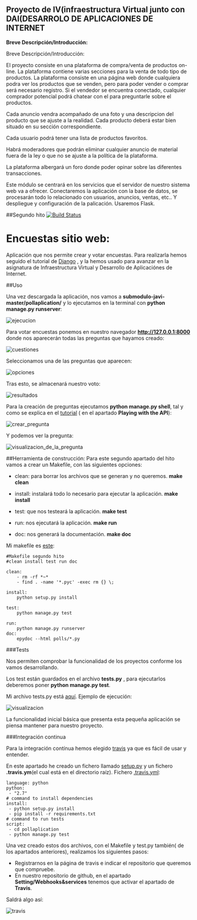 ## **Proyecto de IV(infraestructura Virtual junto con DAI(DESARROLO DE APLICACIONES DE INTERNET** ##



**Breve Descripción/Introducción:**

Breve Descripción/Introducción:

El proyecto consiste en una plataforma de compra/venta de productos on-line. La plataforma contiene varias secciones para la venta de todo tipo de productos. La plataforma consiste en una página web donde cualquiera podra ver los productos que se venden, pero para poder vender o comprar será necesario registro. Si el vendedor se encuentra conectado, cualquier comprador potencial podrá chatear con el para preguntarle sobre el productos.

Cada anuncio vendra acompañado de una foto y una descripcion del producto que se ajuste a la realidad. Cada producto deberá estar bien situado en su sección correspondiente.

Cada usuario podrá tener una lista de productos favoritos.

Habrá moderadores que podrán eliminar cualquier anuncio de material fuera de la ley o que no se ajuste a la política de la plataforma.

La plataforma albergará un foro donde poder opinar sobre las diferentes transacciones.

Este módulo se centrará en los servicios que el servidor de nuestro sistema web va a ofrecer. Conectaremos la aplicación con la base de datos, se procesarán todo lo relacionado con usuarios, anuncios, ventas, etc.. Y despliegue y configuración de la palicación. Usaremos Flask.

##Segundo hito
[![Build Status](https://travis-ci.org/javiexfiliana7/submodulo-javi.svg?branch=master)](https://travis-ci.org/javiexfiliana7/submodulo-javi)

# Encuestas sitio web:

Aplicación que nos permite crear y votar encuestas. Para realizarla hemos seguido el tutorial de [Django](https://docs.djangoproject.com/en/1.8/intro/tutorial01/) , y la hemos usado para avanzar en la asignatura de Infraestructura Virtual y Desarrollo de Aplicaciónes de Internet.

##Uso

Una vez descargada la aplicación, nos vamos a **submodulo-javi-master/pollaplication/** y lo ejecutamos en la terminal con **python manage.py runserver**:

![ejecucion](http://i68.tinypic.com/nvod8i.png)

Para votar encuestas ponemos en nuestro navegador **http://127.0.0.1:8000** donde nos aparecerán todas las preguntas que hayamos creado:

![cuestiones](http://i67.tinypic.com/2uesos4.png)

Seleccionamos una de las preguntas que aparecen:

![opciones](http://i63.tinypic.com/dbmm2w.png)

Tras esto, se almacenará nuestro voto:

![resultados](http://i65.tinypic.com/s24arm.png)


Para la creación de preguntas ejecutamos **python manage.py shell**, tal y como se explica en el [tutorial](https://docs.djangoproject.com/en/1.8/intro/tutorial01/) ( en el apartado **Playing with the API**):

![crear_pregunta](http://i66.tinypic.com/dzjk8z.png)

Y podemos ver la pregunta:

![visualizacion_de_la_pregunta](http://i67.tinypic.com/6xqec0.jpg)

##Herramienta de construcción:
Para este segundo apartado del hito vamos a crear un Makefile, con las siguientes opciones:

- clean: para borrar los archivos que se generan y no queremos. **make clean**

- install: instalará todo lo necesario para ejecutar la aplicación. **make install**

- test: que nos testeará la aplicación. **make test**

- run: nos ejecutará la aplicación. **make run**

- doc: nos generará la documentación. **make doc**

Mi makefile es [este](/pollaplication/Makefile):

~~~
#Makefile segundo hito 
#clean install test run doc

clean:
	- rm -rf *~*
	- find . -name '*.pyc' -exec rm {} \;

install: 
	python setup.py install
	
test: 
	python manage.py test
	
run:
	python manage.py runserver
doc:
	epydoc --html polls/*.py 
~~~

###Tests

Nos permiten comprobar la funcionalidad de los proyectos conforme los vamos desarrollando.

Los test están guardados en el archivo  **tests.py** , para ejecutarlos deberemos poner **python manage.py test**.


Mi archivo tests.py está [aquí](pollaplication/polls/tests.py). Ejemplo de ejecución:

![visualizacion](http://i67.tinypic.com/2q1ie6s.png)

La funcionalidad inicial básica que presenta esta pequeña aplicación se piensa mantener para nuestro proyecto.

###Integración continua

Para la integración contínua hemos elegido [travis](https://travis-ci.org/) ya que es fácil de usar y entender.

En este apartado he creado un fichero llamado [setup.py](setup.py) y un fichero **.travis.ym**(el cual está en el directorio raíz).
Fichero [.travis.yml](/.travis.yml):

~~~
language: python
python:
 - "2.7"
# command to install dependencies
install:
 - python setup.py install
 - pip install -r requirements.txt
# command to run tests
script:
 - cd pollaplication
 - python manage.py test
~~~


Una vez creado estos dos archivos, con el Makefile y test.py también( de los apartados anteriores), realizamos los siguientes pasos:

- Registrarnos en la página de travis e indicar el repositorio que queremos que compruebe.
- En nuestro repositorio de github, en el apartado **Setting/Webhooks&services** tenemos que activar el apartado de **Travis**.

Saldrá algo así:

![travis](http://i63.tinypic.com/2pza06q.png)
